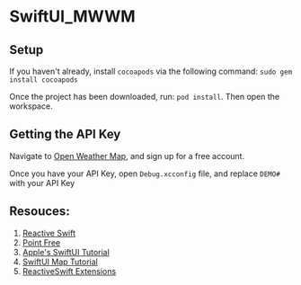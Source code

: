 # SwiftUI_MWWM

## Setup
If you haven't already, install `cocoapods` via the following command:
`sudo gem install cocoapods`

Once the project has been downloaded, run: `pod install`. Then open the workspace.

## Getting the API Key

Navigate to [Open Weather Map](https://openweathermap.org/), and sign up for a free account.

Once you have your API Key, open `Debug.xcconfig` file, and replace `DEMO#` with your API Key

## Resouces:
1. [Reactive Swift](https://github.com/ReactiveCocoa/ReactiveSwift)
2. [Point Free](https://www.pointfree.co/)
3. [Apple's SwiftUI Tutorial](https://developer.apple.com/tutorials/swiftui/tutorials)
4. [SwiftUI Map Tutorial](https://www.hackingwithswift.com/books/ios-swiftui/advanced-mkmapview-with-swiftui)
5. [ReactiveSwift Extensions](https://github.com/kickstarter/Kickstarter-ReactiveExtensions)
